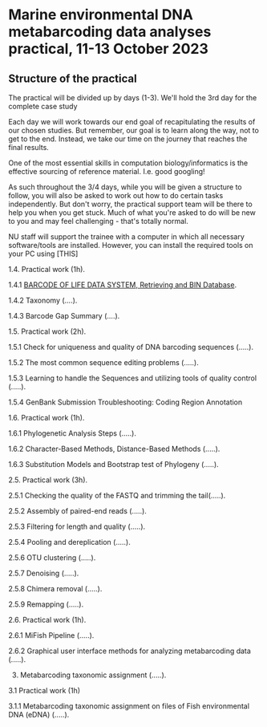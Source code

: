 # Marine environmental DNA metabarcoding data analyses practical, 11-13 October 2023

## Structure of the practical
The practical will be divided up by days (1-3). We'll hold the 3rd day for the complete case study 

Each day we will work towards our end goal of recapitulating the results of our chosen studies. But remember, our goal is to learn along the way, not to get to the end. Instead, we take our time on the journey that reaches the final results.

One of the most essential skills in computation biology/informatics is the effective sourcing of reference material. I.e. good googling!

As such throughout the 3/4 days, while you will be given a structure to follow, you will also be asked to work out how to do certain tasks independently. But don't worry, the practical support team will be there to help you when you get stuck. Much of what you're asked to do will be new to you and may feel challenging - that's totally normal.

NU staff will support the trainee with a computer in which all necessary software/tools are installed. However, you can install the required tools on your PC using 
[THIS]

1.4. Practical work (1h).

1.4.1 [BARCODE OF LIFE DATA SYSTEM, Retrieving and BIN Database](https://github.com/ezzbioinf/Marine-environmental-DNA-metabarcoding-data-analyses-practical-11-13-October-2023/wiki/DNA-Barcoding-analysis-workflow#14-barcode-of-life-data-system).

1.4.2 Taxonomy (....).

1.4.3 Barcode Gap Summary (....).

1.5. Practical work (2h).

1.5.1 Check for uniqueness and quality of DNA barcoding sequences (.....).

1.5.2 The most common sequence editing problems (.....).

1.5.3 Learning to handle the Sequences and utilizing tools of quality control (.....).

1.5.4 GenBank Submission Troubleshooting: Coding Region Annotation

1.6. Practical work (1h).

1.6.1 Phylogenetic Analysis Steps (.....).

1.6.2 Character-Based Methods, Distance-Based Methods (.....).

1.6.3 Substitution Models and Bootstrap test of Phylogeny (.....).

2.5. Practical work (3h).

2.5.1 Checking the quality of the FASTQ and trimming the tail(.....).

2.5.2 Assembly of paired-end reads (.....).

2.5.3 Filtering for length and quality (.....).

2.5.4 Pooling and dereplication (.....).

2.5.6 OTU clustering (.....).

2.5.7 Denoising (.....).

2.5.8 Chimera removal (.....).

2.5.9 Remapping (.....).

2.6. Practical work (1h).

2.6.1 MiFish Pipeline (.....).

2.6.2 Graphical user interface methods for analyzing metabarcoding data (.....).

3. Metabarcoding taxonomic assignment (.....).

3.1 Practical work (1h)

3.1.1 Metabarcoding taxonomic assignment on files of Fish environmental DNA (eDNA) (.....).
